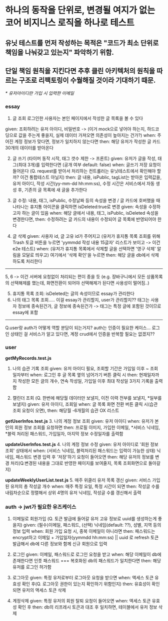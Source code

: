 # 하나의 동작을 단위로, 변경될 여지가 없는 코어 비지니스 로직을 하나로 테스트

## 유닛 테스트를 먼저 작성하는 목적은 "코드가 최소 단위로 책임을 나눠갖고 있는지" 파악하기 위함.
## 단일 책임 원칙을 지킨다면 추후 클린 아키텍처의 원칙을 따르는 구조로 리팩토링이 수월해질 것이라 기대하기 때문.

_* 유저아이디란 가입 시 입력한 이메일_

### essay
1. 글 조회
  로그인한 사용자는 본인 페이지에서 작성한 글 목록을 볼 수 있다
  
  given: 조회하려는 유저 아이디, 비밀번호 -> (이거 mock으로 넣어야 하는지, 하드코딩으로 값을 주는게 좋을지, 실제 데이터 가져오면 의존성이 높아지는 건가?)
  when: 주어진 계정 정보가 맞다면, 정보가 일치하지 않는다면
  then: 해당 유저가 작성한 글 카드 30개의 데이터를 받아온다

2. 글 쓰기
  (타이머 동작 시작, 태그 갯수 제한 -> 프론트)
  given: 유저가 글을 작성, 태그(최대 3개)를 입력한다면 (공개 여부 default: false)
  when: 글쓰기 저장 요청이 들어온다 (Q. request를 받아서 처리하는 컨트롤러는 유닛테스트에서 확인해야 할까? 이건 통합테스트 아닐지)
  then: 글 내용, isPublic, tagList는 받아온 입력값을, 유저 아이디, 작성 시간(yy-mm-dd hh:mm:ss), 수정 시간은 서비스에서 자동 생성 후, 기존의 글 목록에 새 글을 추가한다

3. 글 수정: 내용, 태그, isPublic, 수정날짜 등의 속성을 변경 / 글 카드에 호버했을 때 나타나는 휴지통 아이콘을 클릭하면 isDeleted:true로 변경
  given: 속성을 수정하고자 하는 글이 있음
  when: 해당 글에서 내용, 태그, isPublic, isDeleted 속성을 변경한다면,
  then: 수정하려는 글 카드의 내용이 수정되어 글 목록에 반영되어야 한다

4. 글 삭제
  given: 사용자 id, 글 고유 id가 주어지고
    (유저가 휴지통 목록 조회를 위해 Trash 토글 버튼을 누르면 'yymmdd 작성 내용 15글자' 리스트가 보이고 -> 이건 e2e 테스트) 
  when: (유저가 휴지통 목록에서 삭제할 글을 선택하면 '영구 삭제' 알림을 모달로 띄우고) 여기에서 '삭제 확인'을 누르면
  then: 해당 글을 db에서 삭제하도록 처리한다

---
5, 6 -> 이건 서버에 요청없이 처리되는 편이 종을 듯 (e.g. 장바구니에서 모든 상품목록의 선택해제를 했는데, 화면전환이 되어야 선택해제가 된다면 사용성이 떨어짐..)

5. 휴지통 목록 조회: isDeleted는 글의 속성이므로 essay가 관리한다 
6. 나의 태그 목록 조회..... 이걸 essay가 관리할지, user가 관리할지??
태그는 사용자 정보에 종속된건가, 글 정보에 종속된건가 -> 태그는 특정 글에 포함된 것이므로 essay에 포함
---

Q.user랑 auth가 어떻게 역할 분담이 되는거지?
auth는 인증이 필요한 케이스...
로그인 상태인 걸 서비스가 알고 있다면, 계정 crud에서 인증을 반복할 필요는 없겠지??

### user
**getMyRecords.test.js**
1. 나의 습관 기록 조회
  given: 유저 아이디 필요, 조회할 기간은 가입일 이후 ~ 조회 일자부터
  when: 로그인 후 글 목록 옆의 넘어가기 버튼 클릭 시 
  then: 현재일자까지 작성한 모든 글의 개수, 연속 작성일, 가입일 이후 최대 작성일 3가지 기록을 출력함

2. 캘린더 조회 (Q. 한번에 해당월 데이터만 보낼지, 이전 이력 전부를 보낼지, *일부를 보낼지)
  given: 유저 아이디, 조회일
  when: 글 목록 화면 전환 버튼 클릭 시(습관 조회 요청이 오면),
  then: 해당월 -6개월의 습관 OX 리스트

**getUserInfos.test.js**
3. 나의 계정 정보 조회
  given: 유저 아이디
  when: 유저가 본인의 회원 정보 조회를 요청하면
  then: 프로필 이미지, 가입한 이메일, *서비스 닉네임, *블럭 처리된 패스워드, 가입일자, 마지막 정보 수정일자를 출력함

**updateUserInfos.test.js**
4. 나의 계정 정보 수정
  given: 유저 아이디로 '회원 정보 조회' 상태에서
  when: (서비스 닉네임, 블럭처리된 패스워드는 입력이 가능한 상태) 닉네임, 패스워드 변경 입력 후 '저장'하기 요청이 들어오면
  then: 해당 유저의 정보를 변경 처리(Q.변경된 내용을 그대로 반영한 페이지를 보여줄지, 목록 조회화면으로 돌아갈지)

**updateWeeklyUserList.test.js**
5. 매주 위클리 유저 목록 갱신
  given: 서비스 가입된 유저의 총 작성글 개수
  when: 매주 특정 요일, 특정 시간이 되면
  then: 작성글 수를 내림차순으로 정렬해서 상위 4명의 유저 닉네임, 작성글 수를 갱신해서 출력

### auth -> jwt가 필요한 유즈케이스
1. 이메일로 회원가입 (Q. 토큰 발급에 들어갈 유저 고유 정보로 uuid를 생성하는게 좋을지)
  given: (필수)이메일, 패스워드, (선택) 닉네임(default: ??), 성별, 지역 등의 정보 입력
  when: 회원 가입 요청 시, 중복 이메일이 아니라면
  then: 패스워드는 encrypt하고 이메일 + 가입일자(yymmdd hh:mm:ss) || uuid 로 refresh 토큰 발급해서 db에 다른 정보와 함께 신규 회원으로 입력

2. 로그인
  given: 이메일, 패스워드로 로그인 요청을 받고
  when: 해당 이메일이 db에 존재한다면 인풋 패스워드 === 복호화된 db의 패스워드가 일치한다면
  then: 해당 유저를 로그인 허가함

3. 로그아웃
  given: 특정 유저로부터 로그아웃 요청을 받으면
  when: 액세스 토큰 유효성 확인 후(Q. 로그아웃 권한이 있는지 확인하기 위함인지)
  then: 유효성이 확인되면 유저의 액세스 토큰 삭제

4. 계정삭제
  given: 특정 유저의 회원 탈퇴 요청이 들어오면
  when: 액세스 토큰 유효성 확인 후
  then: db의 리프레시 토큰과 대조 후 일치하면, 테이블에서 유저 정보 삭제